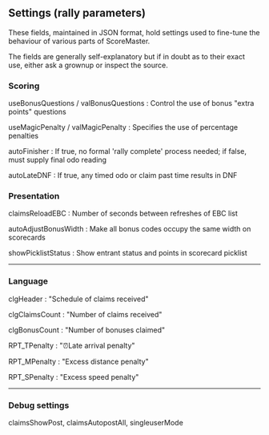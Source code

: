 ## Settings (rally parameters)

These fields, maintained in JSON format, hold settings used to fine-tune the behaviour of various parts of ScoreMaster.

The fields are generally self-explanatory but if in doubt as to their exact use, either ask a grownup or inspect the source.


### Scoring
useBonusQuestions / valBonusQuestions
: Control the use of bonus "extra points" questions

useMagicPenalty / valMagicPenalty
: Specifies the use of percentage penalties

autoFinisher
: If true, no formal 'rally complete' process needed; if false, must supply final odo reading

autoLateDNF
: If true, any timed odo or claim past time results in DNF

### Presentation
claimsReloadEBC
: Number of seconds between refreshes of EBC list

autoAdjustBonusWidth
: Make all bonus codes occupy the same width on scorecards

showPicklistStatus
: Show entrant status and points in scorecard picklist

---
### Language

clgHeader
: "Schedule of claims received"

clgClaimsCount
: "Number of claims received"

clgBonusCount
: "Number of bonuses claimed"

RPT_TPenalty
: "&#x23F0;Late arrival penalty"

RPT_MPenalty
: "Excess distance penalty"

RPT_SPenalty
: "Excess speed penalty"

---
### Debug settings
claimsShowPost, claimsAutopostAll, singleuserMode

